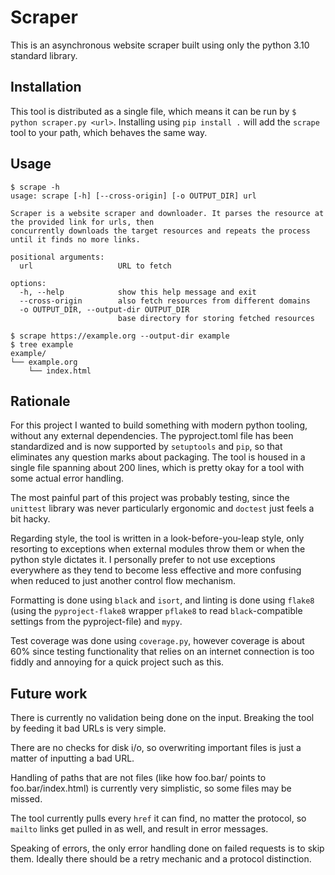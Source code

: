 # Scraper

This is an asynchronous website scraper built using only the python 3.10
standard library.

## Installation

This tool is distributed as a single file, which means it can be run by
`$ python scraper.py <url>`. Installing using `pip install .` will add the
`scrape` tool to your path, which behaves the same way.

## Usage

```shell
$ scrape -h
usage: scrape [-h] [--cross-origin] [-o OUTPUT_DIR] url

Scraper is a website scraper and downloader. It parses the resource at the provided link for urls, then
concurrently downloads the target resources and repeats the process until it finds no more links.

positional arguments:
  url                   URL to fetch

options:
  -h, --help            show this help message and exit
  --cross-origin        also fetch resources from different domains
  -o OUTPUT_DIR, --output-dir OUTPUT_DIR
                        base directory for storing fetched resources

$ scrape https://example.org --output-dir example
$ tree example
example/
└── example.org
    └── index.html
```

## Rationale

For this project I wanted to build something with modern python tooling, 
without any external dependencies. The pyproject.toml file has been 
standardized and is now supported by `setuptools` and `pip`, so that 
eliminates any question marks about packaging. The tool is housed in a single
file spanning about 200 lines, which is pretty okay for a tool with some 
actual error handling.

The most painful part of this project was probably testing, since the
`unittest` library was never particularly ergonomic and `doctest` just feels
a bit hacky.

Regarding style, the tool is written in a look-before-you-leap style, only
resorting to exceptions when external modules throw them or when the python
style dictates it. I personally prefer to not use exceptions everywhere
as they tend to become less effective and more confusing when reduced to just
another control flow mechanism.

Formatting is done using `black` and `isort`, and linting is done using `flake8`
(using the `pyproject-flake8` wrapper `pflake8` to read `black`-compatible
settings from the pyproject-file) and `mypy`.

Test coverage was done using `coverage.py`, however coverage is about 60% since
testing functionality that relies on an internet connection is too fiddly and
annoying for a quick project such as this.

## Future work

There is currently no validation being done on the input. Breaking the tool by
feeding it bad URLs is very simple.

There are no checks for disk i/o, so overwriting important files is just a
matter of inputting a bad URL.

Handling of paths that are not files (like how foo.bar/ points to foo.bar/index.html)
is currently very simplistic, so some files may be missed.

The tool currently pulls every `href` it can find, no matter the protocol, so
`mailto` links get pulled in as well, and result in error messages.

Speaking of errors, the only error handling done on failed requests is to skip them.
Ideally there should be a retry mechanic and a protocol distinction.
